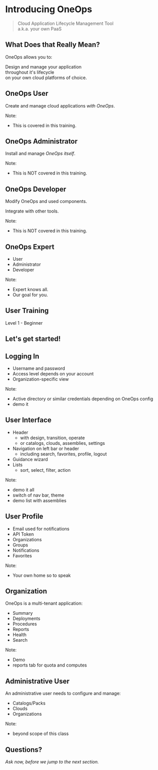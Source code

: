 # Introducing OneOps

> Cloud Application Lifecycle Management Tool <br> a.k.a. your own PaaS

<!--- vertical -->

## What Does that Really Mean?

OneOps allows you to:

Design and manage your application <br>
throughout it's lifecycle<br>
 on your own cloud platforms of choice.<br> 

<!--- vertical -->

## OneOps User

Create and manage cloud applications _with OneOps_.

Note:
- This is covered in this training.

<!--- vertical -->

## OneOps Administrator

Install and manage _OneOps itself_.

Note:
- This is NOT covered in this training.

<!--- vertical -->

## OneOps Developer

Modify OneOps and used components.

Integrate with other tools.

Note:
- This is NOT covered in this training.

<!--- vertical -->

## OneOps Expert

- User
- Administrator
- Developer

Note: 
- Expert knows all.
- Our goal for you.

<!--- vertical -->

## User Training

Level 1 - Beginner

<h2 class="yellow">Let's get started!</h2>

<!--- vertical -->

## Logging In

- Username and password
- Access level depends on your account
- Organization-specific view 

Note:
- Active directory or similar credentials depending on OneOps config
- demo it

<!--- vertical -->

## User Interface

- Header
  - with design, transition, operate
  - or catalogs, clouds, assemblies, settings
- Navigation on left bar or header
  - including search, favorites, profile, logout
- Guidance wizard
- Lists
  - sort, select, filter, action

Note:
- demo it all
- switch of nav bar, theme
- demo list with assemblies

<!--- vertical -->

## User Profile

- Email used for notifications
- API Token
- Organizations
- Groups
- Notifications
- Favorites

Note:
- Your own home so to speak

<!--- vertical -->

## Organization

OneOps is a multi-tenant application:

- Summary
- Deployments
- Procedures
- Reports
- Health
- Search

Note:
- Demo
- reports tab for quota and computes

<!--- vertical -->

## Administrative User

An administrative user needs to configure and manage:

- Catalogs/Packs
- Clouds
- Organizations

Note:
- beyond scope of this class

<!--- vertical -->

## Questions? 

<em class="yellow">Ask now, before we jump to the next section.</em>
